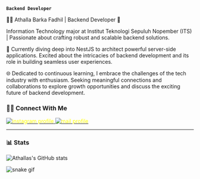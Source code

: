 

**`Backend Developer`**

👨‍💻 Athalla Barka Fadhil | Backend Developer 🚀 

Information Technology major at Institut Teknologi Sepuluh Nopember (ITS) | Passionate about crafting robust and scalable backend solutions.

🔧 Currently diving deep into NestJS to architect powerful server-side applications. Excited about the intricacies of backend development and its role in building seamless user experiences.

🌐 Dedicated to continuous learning, I embrace the challenges of the tech industry with enthusiasm. Seeking meaningful connections and collaborations to explore growth opportunities and discuss the exciting future of backend development.


### 🤝🏻 Connect With Me

<p align="left">
   <a href="https://www.instagram.com/athallabf/?next=%2F&hl=id"><img alt="instagram profile" title="Follow my instagram" src="https://img.shields.io/badge/-@athallabf-E4405F?style=flat&logo=Instagram&logocolor=%23E05D44&label=Follow!&logo=video&logoColor=white&style=for-the-badge&labelColor=DAA520" style="color: yellow;"/> </a> 
   <a href="https://gmail.com/rakafadhil.rf@gmail.com/?next=%2F&hl=id"><img alt="mail profile" title="send your text" src="https://img.shields.io/badge/-rakafadhil.rf@gmail.com-D14836?style=flat&logo=Gmail&logoColor=white" style="color: yellow;"/> </a> 
   
</p>


---


### 📊 Stats

![Athallas's GitHub stats](https://github-readme-stats.vercel.app/api?username=athallabf&show_icons=true&theme=gruvbox)

![snake gif](https://github.com/athallabf/athallabf/blob/output/github-contribution-grid-snake.gif)
